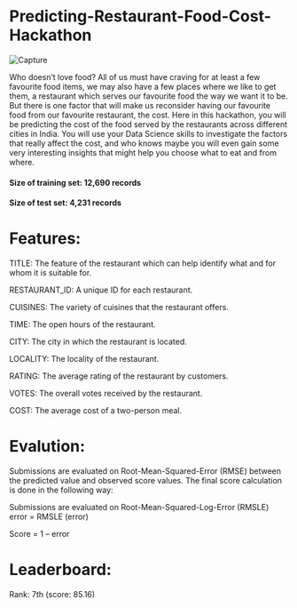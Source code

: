 # Predicting-Restaurant-Food-Cost-Hackathon
![Capture](https://user-images.githubusercontent.com/37707687/57564011-dec7da80-73c2-11e9-9ef8-06d35f42d498.JPG)

Who doesn’t love food? All of us must have craving for at least a few favourite food items, we may also have a few places where we like to get them, a restaurant which serves our favourite food the way we want it to be. But there is one factor that will make us reconsider having our favourite food from our favourite restaurant, the cost. Here in this hackathon, you will be predicting the cost of the food served by the restaurants across different cities in India. You will use your Data Science skills to investigate the factors that really affect the cost, and who knows maybe you will even gain some very interesting insights that might help you choose what to eat and from where.

#### Size of training set: 12,690 records
#### Size of test set: 4,231 records

# Features:
TITLE: The feature of the restaurant which can help identify what and for whom it is suitable for.

RESTAURANT_ID: A unique ID for each restaurant.

CUISINES: The variety of cuisines that the restaurant offers.

TIME: The open hours of the restaurant.

CITY: The city in which the restaurant is located.

LOCALITY: The locality of the restaurant.

RATING: The average rating of the restaurant by customers.

VOTES: The overall votes received by the restaurant.

COST: The average cost of a two-person meal.

# Evalution:
Submissions are evaluated on Root-Mean-Squared-Error (RMSE) between the predicted value and observed score values. The final score calculation is done in the following way: 

Submissions are evaluated on Root-Mean-Squared-Log-Error (RMSLE) error = RMSLE (error)

Score = 1 – error

# Leaderboard:
Rank: 7th (score: 85.16)
